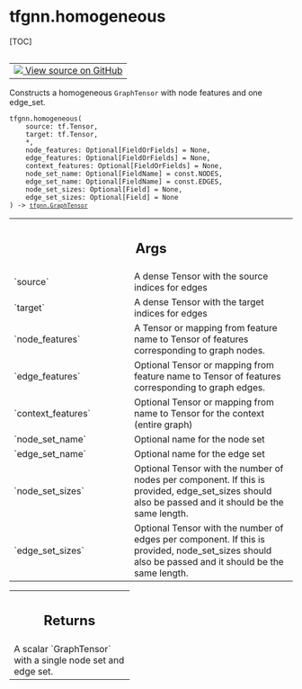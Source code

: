 # tfgnn.homogeneous

[TOC]

<!-- Insert buttons and diff -->

<table class="tfo-notebook-buttons tfo-api nocontent" align="left">
<td>
  <a target="_blank" href="https://github.com/tensorflow/gnn/tree/master/tensorflow_gnn/graph/graph_tensor.py#L1457-L1536">
    <img src="https://www.tensorflow.org/images/GitHub-Mark-32px.png" />
    View source on GitHub
  </a>
</td>
</table>

Constructs a homogeneous `GraphTensor` with node features and one edge_set.

<pre class="devsite-click-to-copy prettyprint lang-py tfo-signature-link">
<code>tfgnn.homogeneous(
    source: tf.Tensor,
    target: tf.Tensor,
    *,
    node_features: Optional[FieldOrFields] = None,
    edge_features: Optional[FieldOrFields] = None,
    context_features: Optional[FieldOrFields] = None,
    node_set_name: Optional[FieldName] = const.NODES,
    edge_set_name: Optional[FieldName] = const.EDGES,
    node_set_sizes: Optional[Field] = None,
    edge_set_sizes: Optional[Field] = None
) -> <a href="../tfgnn/GraphTensor.md"><code>tfgnn.GraphTensor</code></a>
</code></pre>

<!-- Placeholder for "Used in" -->

<!-- Tabular view -->

 <table class="responsive fixed orange">
<colgroup><col width="214px"><col></colgroup>
<tr><th colspan="2"><h2 class="add-link">Args</h2></th></tr>

<tr>
<td>
`source`<a id="source"></a>
</td>
<td>
A dense Tensor with the source indices for edges
</td>
</tr><tr>
<td>
`target`<a id="target"></a>
</td>
<td>
A dense Tensor with the target indices for edges
</td>
</tr><tr>
<td>
`node_features`<a id="node_features"></a>
</td>
<td>
A Tensor or mapping from feature name to Tensor of features
corresponding to graph nodes.
</td>
</tr><tr>
<td>
`edge_features`<a id="edge_features"></a>
</td>
<td>
Optional Tensor or mapping from feature name to Tensor of
features corresponding to graph edges.
</td>
</tr><tr>
<td>
`context_features`<a id="context_features"></a>
</td>
<td>
Optional Tensor or mapping from name to Tensor for the
context (entire graph)
</td>
</tr><tr>
<td>
`node_set_name`<a id="node_set_name"></a>
</td>
<td>
Optional name for the node set
</td>
</tr><tr>
<td>
`edge_set_name`<a id="edge_set_name"></a>
</td>
<td>
Optional name for the edge set
</td>
</tr><tr>
<td>
`node_set_sizes`<a id="node_set_sizes"></a>
</td>
<td>
Optional Tensor with the number of nodes per component. If
this is provided, edge_set_sizes should also be passed and it should be
the same length.
</td>
</tr><tr>
<td>
`edge_set_sizes`<a id="edge_set_sizes"></a>
</td>
<td>
Optional Tensor with the number of edges per component. If
this is provided, node_set_sizes should also be passed and it should be
the same length.
</td>
</tr>
</table>

<!-- Tabular view -->
 <table class="responsive fixed orange">
<colgroup><col width="214px"><col></colgroup>
<tr><th colspan="2"><h2 class="add-link">Returns</h2></th></tr>
<tr class="alt">
<td colspan="2">
A scalar `GraphTensor` with a single node set and edge set.
</td>
</tr>

</table>

